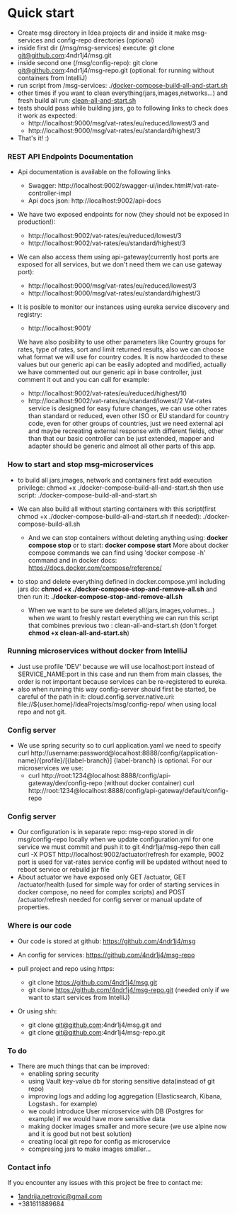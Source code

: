 # Quick start
 * Create msg directory in Idea projects dir and inside it make msg-services and config-repo directories (optional)
 * inside first dir (/msg/msg-services) execute: git clone git@github.com:4ndr1j4/msg.git
 * inside second one (/msg/config-repo): git clone git@github.com:4ndr1j4/msg-repo.git (optional: for running without containers from IntelliJ)
 * run script from /msg-services: ./[docker-compose-build-all-and-start.sh](docker-compose-build-all-and-start.sh)
 * other times if you want to clean everything(jars,images,networks...) and fresh build all run: [clean-all-and-start.sh](clean-all-and-start.sh) 
 * tests should pass while building jars, go to following links to check does it work as expected:
   * http://localhost:9000/msg/vat-rates/eu/reduced/lowest/3 and
   * http://localhost:9000/msg/vat-rates/eu/standard/highest/3
 * That's it! :)


### REST API Endpoints Documentation

* Api documentation is available on the following links
  *  Swagger: http://localhost:9002/swagger-ui/index.html#/vat-rate-controller-impl
  *  Api docs json: http://localhost:9002/api-docs

* We have two exposed endpoints for now (they should not be exposed in production!):
  * http://localhost:9002/vat-rates/eu/reduced/lowest/3
  * http://localhost:9002/vat-rates/eu/standard/highest/3
* We can also access them using api-gateway(currently host ports are exposed for all services, but we don't need them we can use gateway port):
  * http://localhost:9000/msg/vat-rates/eu/reduced/lowest/3
  * http://localhost:9000/msg/vat-rates/eu/standard/highest/3

* It is posible to monitor our instances using eureka service discovery and registry:
  * http://localhost:9001/

  We have also posibility to use other parameters like Country groups for rates, type of rates, sort and limit returned results, 
  also we can choose what format we will use for country codes.
  It is now hardcoded to these values but our generic api can be easily adopted and modified, actually we have commented out
  our generic api in base controller, just comment it out and you can call for example:
    * http://localhost:9002/vat-rates/eu/reduced/highest/10
    * http://localhost:9002/vat-rates/eu/standard/lowest/2
  Vat-rates service is designed for easy future changes, we can use other rates than standard or reduced, even other ISO or EU standard for country code,
  even for other groups of countries, just we need external api and maybe recreating external response with different fields, other than that our basic controller
  can be just extended, mapper and adapter should be generic and almost all other parts of this app.


### How to start and stop msg-microservices

  * to build all jars,images, network and containers first add execution privilege: 
        chmod +x ./docker-compose-build-all-and-start.sh
      then use script: 
        ./docker-compose-build-all-and-start.sh

  * We can also build all without starting containers with this script(first chmod +x ./docker-compose-build-all-and-start.sh if needed):
    ./docker-compose-build-all.sh

    * And we can stop containers without deleting anything using:
        **docker compose stop**
      or to start: **docker compose start**
      More about docker compose commands we can find using 'docker compose -h' command
      and in docker docs: https://docs.docker.com/compose/reference/

  * to stop and delete everything defined in docker.compose.yml including jars do:
      **chmod +x ./docker-compose-stop-and-remove-all.sh** and then run it:
      **./docker-compose-stop-and-remove-all.sh**
    * When we want to be sure we deleted all(jars,images,volumes...) when we want to freshly restart everything we can run this script that 
      combines previous two : clean-all-and-start.sh (don't forget **chmod +x clean-all-and-start.sh**)

### Running microservices without docker from IntelliJ
 * Just use profile 'DEV' because we will use localhost:port instead of SERVICE_NAME:port in this case
   and run them from main classes, the order is not important because services can be re-registered to eureka.
 * also when running this way config-server should first be started, be careful of the path in it:
   cloud.config.server.native.uri: file://${user.home}/IdeaProjects/msg/config-repo/ when using local repo and not git.

### Config server
   * We use spring security so to curl application.yaml we need to specify
     curl http://username:password@localhost:8888/config/{application-name}/{profile}/[{label-branch}]
     {label-branch} is optional.
     For our microservices we use:
     *  curl http://root:1234@localhost:8888/config/api-gateway/dev/config-repo (without docker container)
        curl http://root:1234@localhost:8888/config/api-gateway/default/config-repo

### Config server
   * Our configuration is in separate repo: msg-repo stored in dir msg/config-repo locally
     when we update configuration.yml for one service we must commit and push it to git 4ndr1ja/msg-repo
     then call  curl -X POST  http://localhost:9002/actuator/refresh for example, 9002 port is used for vat-rates service
     config will be updated without need to reboot service or rebuild jar file
   * About actuator we have exposed only GET /actuator, GET /actuator/health (used for simple way for order of starting services in docker compose,
     no need for complex scripts) and POST /actuator/refresh needed for config server or manual update of properties.

### Where is our code
   * Our code is stored at github: https://github.com/4ndr1j4/msg
   * An config for services: https://github.com/4ndr1j4/msg-repo

   * pull project and repo using https:
     * git clone https://github.com/4ndr1j4/msg.git
     * git clone https://github.com/4ndr1j4/msg-repo.git (needed only if we want to start services from IntelliJ)
   * Or using shh: 
     * git clone git@github.com:4ndr1j4/msg.git and 
     * git clone git@github.com:4ndr1j4/msg-repo.git

### To do
  * There are much things that can be improved:
    * enabling spring security
    * using Vault key-value db for storing sensitive data(instead of git repo)
    * improving logs and adding log aggregation (Elasticsearch, Kibana, Logstash.. for example)
    * we could introduce User microservice with DB (Postgres for example) if we would have more sensitive data
    * making docker images smaller and more secure (we use alpine now and it is good but not best solution)
    * creating local git repo for config as microservice
    * compresing jars to make images smaller...

### Contact info
    
   If you encounter any issues with this project be free to contact me: 
   * 1andrija.petrovic@gmail.com
   * +381611889684

